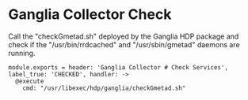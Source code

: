 
# Ganglia Collector Check

Call the "checkGmetad.sh" deployed by the Ganglia HDP package and check if the
"/usr/bin/rrdcached" and "/usr/sbin/gmetad" daemons are running.

    module.exports = header: 'Ganglia Collector # Check Services', label_true: 'CHECKED', handler: ->
      @execute
        cmd: "/usr/libexec/hdp/ganglia/checkGmetad.sh"
